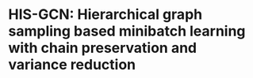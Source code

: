 # HIS-GCN: Hierarchical graph sampling based minibatch learning with chain preservation and variance reduction

